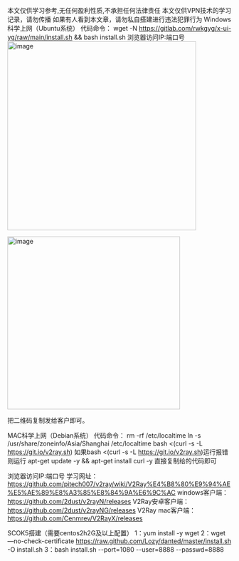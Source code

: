 本文仅供学习参考,无任何盈利性质,不承担任何法律责任
本文仅供VPN技术的学习记录，请勿传播
如果有人看到本文章，请勿私自搭建进行违法犯罪行为
Windows 科学上网（Ubuntu系统）
代码命令：
wget -N https://gitlab.com/rwkgyg/x-ui-yg/raw/main/install.sh && bash install.sh
浏览器访问IP:端口号
<img width="424" alt="image" src="https://github.com/dd2234/v2/assets/145436082/77788c0f-a390-43e8-a1f8-942777e157a2">

<img width="388" alt="image" src="https://github.com/dd2234/v2/assets/145436082/20bd3d4e-f130-4111-acd4-5af4ca0dc67f">


把二维码复制发给客户即可。


MAC科学上网（Debian系统）
代码命令：
rm -rf /etc/localtime
ln -s /usr/share/zoneinfo/Asia/Shanghai /etc/localtime
bash <(curl -s -L https://git.io/v2ray.sh)
如果bash <(curl -s -L https://git.io/v2ray.sh)运行报错则运行
apt-get update -y && apt-get install curl -y
直接复制给的代码即可


浏览器访问IP:端口号
学习网址：https://github.com/pitech007/v2ray/wiki/V2Ray%E4%B8%80%E9%94%AE%E5%AE%89%E8%A3%85%E8%84%9A%E6%9C%AC
windows客户端：https://github.com/2dust/v2rayN/releases
V2Ray安卓客户端：https://github.com/2dust/v2rayNG/releases
V2Ray mac客户端：https://github.com/Cenmrev/V2RayX/releases




SCOK5搭建（需要centos2h2G及以上配置）
1：yum install -y wget
2：wget —no-check-certificate https://raw.github.com/Lozy/danted/master/install.sh -O install.sh
3：bash install.sh --port=1080 --user=8888 --passwd=8888
